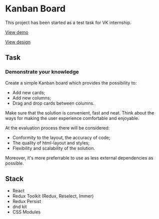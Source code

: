 # Kanban Board

This project has been started as a test task for VK internship.

[View demo](zhitkovkostya.github.io/vk-kanban)

[View design](https://www.figma.com/file/5PuLgRoSkEKIegaIMfFbgm/Kanban?node-id=0%3A1)

## Task

### Demonstrate your knowledge

Create a simple Kanban board which provides the possibility to:

- Add new cards;
- Add new columns;
- Drag and drop cards between columns.

Make sure that the solution is convenient, fast and neat. Think about the ways for making the user experience comfortable and enjoyable.

At the evaluation process there will be considered:

- Conformity to the layout, the accuracy of code;
- The quality of html-layout and styles;
- Flexibility and scalability of the solution.

Moreover, it's more preferrable to use as less external dependencies as possible.

## Stack

- React
- Redux Toolkit (Redux, Reselect, Immer)
- Redux Persist
- dnd kit
- CSS Modules
